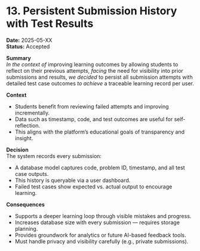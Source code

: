 # 13. Persistent Submission History with Test Results  
**Date:** 2025-05-XX  
**Status:** Accepted  

**Summary**  
*In the context of* improving learning outcomes by allowing students to reflect on their previous attempts, *facing* the need for visibility into prior submissions and results, *we decided* to persist all submission attempts with detailed test case outcomes *to achieve* a traceable learning record per user.

**Context**  
- Students benefit from reviewing failed attempts and improving incrementally.
- Data such as timestamp, code, and test outcomes are useful for self-reflection.
- This aligns with the platform’s educational goals of transparency and insight.

**Decision**  
The system records every submission:
- A database model captures code, problem ID, timestamp, and all test case outputs.
- This history is queryable via a user dashboard.
- Failed test cases show expected vs. actual output to encourage learning.

**Consequences**  
- Supports a deeper learning loop through visible mistakes and progress.
- Increases database size with every submission — requires storage planning.
- Provides groundwork for analytics or future AI-based feedback tools.
- Must handle privacy and visibility carefully (e.g., private submissions).